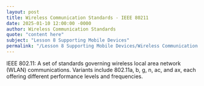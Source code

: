```yaml
---
layout: post
title: Wireless Communication Standards - IEEE 80211
date: 2025-01-10 12:00:00 -0000
author: Wireless Communication Standards
quote: "content here"
subject: "Lesson 8 Supporting Mobile Devices"
permalink: "/Lesson 8 Supporting Mobile Devices/Wireless Communication Standards/Wireless Communication Standards - IEEE 80211"
---
```


IEEE 802.11: A set of standards governing wireless local area network (WLAN) communications. Variants include 802.11a, b, g, n, ac, and ax, each offering different performance levels and frequencies.
